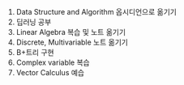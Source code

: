 1. Data Structure and Algorithm 옵시디언으로 옮기기
2. 딥러닝 공부
3. Linear Algebra 복습 및 노트 옮기기
4. Discrete, Multivariable 노트 옮기기
5. B+트리 구현
6. Complex variable 복습
7. Vector Calculus 예습
